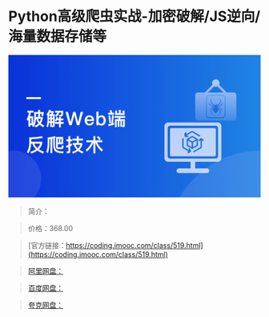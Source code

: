 # Python高级爬虫实战-加密破解/JS逆向/海量数据存储等

![img](../../assets/60ec1dde09f4b5ad05400304.png)

> 简介：

> 价格：368.00

> [官方链接：https://coding.imooc.com/class/519.html](https://coding.imooc.com/class/519.html)

> [阿里网盘：]()

> [百度网盘：]()

> [夸克网盘：]()
